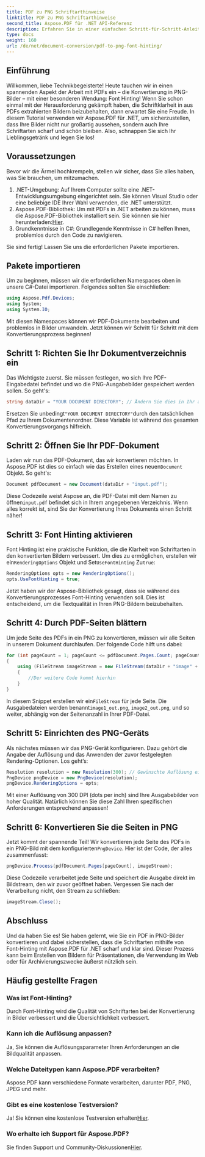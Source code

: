 ```yaml
---
title: PDF zu PNG Schriftarthinweise
linktitle: PDF zu PNG Schriftarthinweise
second_title: Aspose.PDF für .NET API-Referenz
description: Erfahren Sie in einer einfachen Schritt-für-Schritt-Anleitung, wie Sie mit Aspose.PDF für .NET PDF mit Font-Hinting in PNG konvertieren.
type: docs
weight: 160
url: /de/net/document-conversion/pdf-to-png-font-hinting/
---
```

## Einführung

Willkommen, liebe Technikbegeisterte! Heute tauchen wir in einen spannenden Aspekt der Arbeit mit PDFs ein – die Konvertierung in PNG-Bilder – mit einer besonderen Wendung: Font Hinting! Wenn Sie schon einmal mit der Herausforderung gekämpft haben, die Schriftklarheit in aus PDFs extrahierten Bildern beizubehalten, dann erwartet Sie eine Freude. In diesem Tutorial verwenden wir Aspose.PDF für .NET, um sicherzustellen, dass Ihre Bilder nicht nur großartig aussehen, sondern auch Ihre Schriftarten scharf und schön bleiben. Also, schnappen Sie sich Ihr Lieblingsgetränk und legen Sie los!

## Voraussetzungen

Bevor wir die Ärmel hochkrempeln, stellen wir sicher, dass Sie alles haben, was Sie brauchen, um mitzumachen.

1. .NET-Umgebung: Auf Ihrem Computer sollte eine .NET-Entwicklungsumgebung eingerichtet sein. Sie können Visual Studio oder eine beliebige IDE Ihrer Wahl verwenden, die .NET unterstützt.
2.  Aspose.PDF-Bibliothek: Um mit PDFs in .NET arbeiten zu können, muss die Aspose.PDF-Bibliothek installiert sein. Sie können sie hier herunterladen:[Hier](https://releases.aspose.com/pdf/net/).
3. Grundkenntnisse in C#: Grundlegende Kenntnisse in C# helfen Ihnen, problemlos durch den Code zu navigieren.

Sie sind fertig! Lassen Sie uns die erforderlichen Pakete importieren.

## Pakete importieren

Um zu beginnen, müssen wir die erforderlichen Namespaces oben in unsere C#-Datei importieren. Folgendes sollten Sie einschließen:

```csharp
using Aspose.Pdf.Devices;
using System;
using System.IO;
```

Mit diesen Namespaces können wir PDF-Dokumente bearbeiten und problemlos in Bilder umwandeln. Jetzt können wir Schritt für Schritt mit dem Konvertierungsprozess beginnen!

## Schritt 1: Richten Sie Ihr Dokumentverzeichnis ein

Das Wichtigste zuerst. Sie müssen festlegen, wo sich Ihre PDF-Eingabedatei befindet und wo die PNG-Ausgabebilder gespeichert werden sollen. So geht's:

```csharp
string dataDir = "YOUR DOCUMENT DIRECTORY"; // Ändern Sie dies in Ihr aktuelles Verzeichnis
```

 Ersetzen Sie unbedingt`"YOUR DOCUMENT DIRECTORY"`durch den tatsächlichen Pfad zu Ihrem Dokumentenordner. Diese Variable ist während des gesamten Konvertierungsvorgangs hilfreich.

## Schritt 2: Öffnen Sie Ihr PDF-Dokument

 Laden wir nun das PDF-Dokument, das wir konvertieren möchten. In Aspose.PDF ist dies so einfach wie das Erstellen eines neuen`Document` Objekt. So geht's:

```csharp
Document pdfDocument = new Document(dataDir + "input.pdf");
```

 Diese Codezeile weist Aspose an, die PDF-Datei mit dem Namen zu öffnen`input.pdf` befindet sich in Ihrem angegebenen Verzeichnis. Wenn alles korrekt ist, sind Sie der Konvertierung Ihres Dokuments einen Schritt näher!

## Schritt 3: Font Hinting aktivieren

 Font Hinting ist eine praktische Funktion, die die Klarheit von Schriftarten in den konvertierten Bildern verbessert. Um dies zu ermöglichen, erstellen wir ein`RenderingOptions` Objekt und Set`UseFontHinting` Zu`true`:

```csharp
RenderingOptions opts = new RenderingOptions();
opts.UseFontHinting = true;
```

Jetzt haben wir der Aspose-Bibliothek gesagt, dass sie während des Konvertierungsprozesses Font-Hinting verwenden soll. Dies ist entscheidend, um die Textqualität in Ihren PNG-Bildern beizubehalten.

## Schritt 4: Durch PDF-Seiten blättern

Um jede Seite des PDFs in ein PNG zu konvertieren, müssen wir alle Seiten in unserem Dokument durchlaufen. Der folgende Code hilft uns dabei:

```csharp
for (int pageCount = 1; pageCount <= pdfDocument.Pages.Count; pageCount++)
{
    using (FileStream imageStream = new FileStream(dataDir + "image" + pageCount + "_out.png", FileMode.Create))
    {
        //Der weitere Code kommt hierhin
    }
}
```

 In diesem Snippet erstellen wir ein`FileStream` für jede Seite. Die Ausgabedateien werden benannt`image1_out.png`, `image2_out.png`, und so weiter, abhängig von der Seitenanzahl in Ihrer PDF-Datei.

## Schritt 5: Einrichten des PNG-Geräts

Als nächstes müssen wir das PNG-Gerät konfigurieren. Dazu gehört die Angabe der Auflösung und das Anwenden der zuvor festgelegten Rendering-Optionen. Los geht‘s:

```csharp
Resolution resolution = new Resolution(300); // Gewünschte Auflösung einstellen
PngDevice pngDevice = new PngDevice(resolution);
pngDevice.RenderingOptions = opts;
```

Mit einer Auflösung von 300 DPI (dots per inch) sind Ihre Ausgabebilder von hoher Qualität. Natürlich können Sie diese Zahl Ihren spezifischen Anforderungen entsprechend anpassen!

## Schritt 6: Konvertieren Sie die Seiten in PNG

 Jetzt kommt der spannende Teil! Wir konvertieren jede Seite des PDFs in ein PNG-Bild mit dem konfigurierten`PngDevice`. Hier ist der Code, der alles zusammenfasst:

```csharp
pngDevice.Process(pdfDocument.Pages[pageCount], imageStream);
```

Diese Codezeile verarbeitet jede Seite und speichert die Ausgabe direkt im Bildstream, den wir zuvor geöffnet haben. Vergessen Sie nach der Verarbeitung nicht, den Stream zu schließen:

```csharp
imageStream.Close();
```

## Abschluss

Und da haben Sie es! Sie haben gelernt, wie Sie ein PDF in PNG-Bilder konvertieren und dabei sicherstellen, dass die Schriftarten mithilfe von Font-Hinting mit Aspose.PDF für .NET scharf und klar sind. Dieser Prozess kann beim Erstellen von Bildern für Präsentationen, die Verwendung im Web oder für Archivierungszwecke äußerst nützlich sein.

## Häufig gestellte Fragen

### Was ist Font-Hinting?
Durch Font-Hinting wird die Qualität von Schriftarten bei der Konvertierung in Bilder verbessert und die Übersichtlichkeit verbessert.

### Kann ich die Auflösung anpassen?
Ja, Sie können die Auflösungsparameter Ihren Anforderungen an die Bildqualität anpassen.

### Welche Dateitypen kann Aspose.PDF verarbeiten?
Aspose.PDF kann verschiedene Formate verarbeiten, darunter PDF, PNG, JPEG und mehr.

### Gibt es eine kostenlose Testversion?
 Ja! Sie können eine kostenlose Testversion erhalten[Hier](https://releases.aspose.com/).

### Wo erhalte ich Support für Aspose.PDF?
 Sie finden Support und Community-Diskussionen[Hier](https://forum.aspose.com/c/pdf/10).
